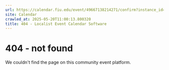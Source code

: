 ```yaml
---
url: https://calendar.fiu.edu/event/49667138214271/confirm?instance_id=49667138217345&return=https%3A%2F%2Fcalendar.fiu.edu%2Fcalendar%3Fevent_types%255B%255D%3D127587
site: Calendar
crawled_at: 2025-05-20T11:00:13.800320
title: 404 - Localist Event Calendar Software
---
```


# 404 - not found
We couldn't find the page on this community event platform.
